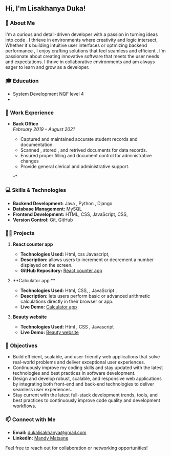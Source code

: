 ## Hi, I'm Lisakhanya Duka!

### 📝 About Me
I'm a curious and detail-driven developer with a passion in turning ideas into code . I thrieve in environments where creativity and logic intersect, Whether it's building intuitive user interfaces or optmizing backend performance , I enjoy crafting solutions that feel seamless and efficient . I'm passionate about creating innovative software that meets the user needs and expectations. I thrive in collaborative environments and am always eager to learn and grow as a developer.

### 🎓 Education
- System Development NQF level 4
- 
  

### 💼 Work Experience
- **Back Office**  
  *February 2019 – August 2021*  
  - Captured and maintained accurate student records and documentation.  
  - Scanned , stored , and retrived documents for data records.  
  - Ensured proper filling and document control for administrative changes
  - Provide general clerical and administrative support.  

  -*
  

### 💻 Skills & Technologies
- **Backend Development:** Java , Python , Django
- **Database Management:**  MySQL  
- **Frontend Development:** HTML, CSS, JavaScript, CSS,   
- **Version Control:** Git, GitHub

### 👨‍💻 Projects
1. **React counter app**  
   - **Technologies Used:** Html, css Javascript,  
   - **Description:** allows users to increment or decrement a number displayed on the screen.
   - **GitHub Repository:** [React counter app](https://github.com/Lisa87-d/React.git)  

2. **Calculator app **  
   - **Technologies Used:** Html, CSS, , JavaScript ,   
   - **Description:**  lets users perform basic or advanced arithmetic calculations directly in their browser or app.
   - **Live Demo:** [Calculator app](https://github.com/Lisa87-d/calculator.git)

3. **Beauty website**  
   - **Technologies Used:** Html , CSS , Javascript  
   - **Live Demo:** [Beauty website]()
### 🌟 Objectives
-  Build efficient, scalable, and user-friendly web applications that solve real-world problems and deliver exceptional user experiences.
-  Continuously improve my coding skills and stay updated with the latest technologies and best practices in software development.
- Design and develop robust, scalable, and responsive web applications by integrating both front-end and back-end technologies to deliver seamless user experiences.
- Stay current with the latest full-stack development trends, tools, and best practices to continuously improve code quality and development workflows.

### 📫 Connect with Me
- **Email:** [dukalisakhanya@gmail.com](mailto:mandyzembe25@gmail.com)  
- **LinkedIn:** [Mandy Matsane](https://www.linkedin.com/in/mandy-matsane-8168a226a/)

Feel free to reach out for collaboration or networking opportunities!
